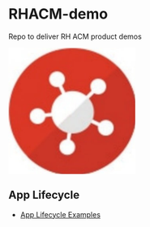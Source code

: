 # RHACM-demo

Repo to deliver RH ACM product demos

<img align="center" width="250" src="assets/logo.jpg">

## App Lifecycle

* [App Lifecycle Examples](app-lifecycle/README.md)
